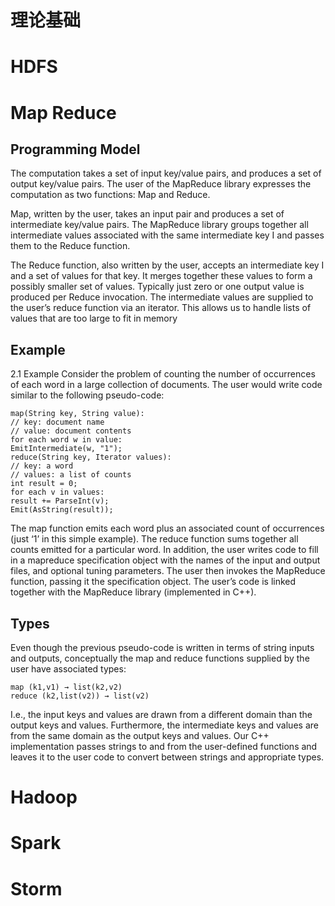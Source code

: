 # 理论基础
# HDFS

# Map Reduce
## Programming Model
The computation takes a set of input key/value pairs, and produces a set of output key/value pairs. The user of the MapReduce library expresses the computation as two functions: Map and Reduce.

Map, written by the user, takes an input pair and produces a set of intermediate key/value pairs. The MapReduce library groups together all intermediate values associated with the same intermediate key I and passes them to the Reduce function.

The Reduce function, also written by the user, accepts an intermediate key I and a set of values for that key. It merges together these values to form a possibly smaller set of values. Typically just zero or one output value is produced per Reduce invocation. The intermediate values are supplied to the user’s reduce function via an iterator. This allows us to handle lists of values that are too large to fit in memory

## Example
2.1 Example
Consider the problem of counting the number of occurrences of each word in a large collection of documents. The user would write code similar to the following pseudo-code:
```
map(String key, String value):
// key: document name
// value: document contents
for each word w in value:
EmitIntermediate(w, "1");
reduce(String key, Iterator values):
// key: a word
// values: a list of counts
int result = 0;
for each v in values:
result += ParseInt(v);
Emit(AsString(result));
```
The map function emits each word plus an associated count of occurrences (just ‘1’ in this simple example). The reduce function sums together all counts emitted for a particular word.
In addition, the user writes code to fill in a mapreduce specification object with the names of the input and output files, and optional tuning parameters. The user then invokes the MapReduce function, passing it the specification object. The user’s code is linked together with the MapReduce library (implemented in C++). 

## Types
Even though the previous pseudo-code is written in terms of string inputs and outputs, conceptually the map and reduce functions supplied by the user have associated
types:
```
map (k1,v1) → list(k2,v2)
reduce (k2,list(v2)) → list(v2)
```
I.e., the input keys and values are drawn from a different domain than the output keys and values. Furthermore, the intermediate keys and values are from the same domain as the output keys and values.  Our C++ implementation passes strings to and from the user-defined functions and leaves it to the user code to convert between strings and appropriate types.


# Hadoop

# Spark

# Storm